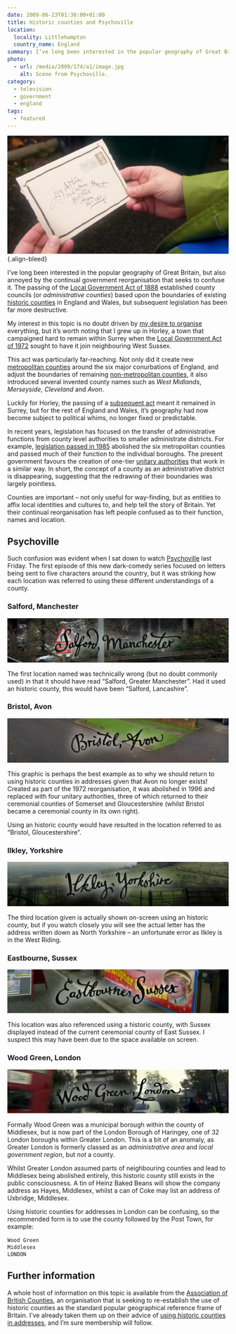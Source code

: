 ```yaml
---
date: 2009-06-23T01:30:00+01:00
title: Historic counties and Psychoville
location:
  locality: Littlehampton
  country_name: England
summary: I’ve long been interested in the popular geography of Great Britain, but also annoyed by the continual government reorganisation that seeks to confuse it.
photo:
  - url: /media/2009/174/a1/image.jpg
    alt: Scene from Psychoville.
category:
  - television
  - government
  - england
tags:
  - featured
---
```


![Scene from Psychoville, showing an addressed envelope.](/media/2009/174/a1/image.jpg "Scene from Psychoville.")
{.align-bleed}

I’ve long been interested in the popular geography of Great Britain, but also annoyed by the continual government reorganisation that seeks to confuse it. The passing of the [Local Government Act of 1888][1] established county councils (or _administrative counties_) based upon the boundaries of existing [historic counties][2] in England and Wales, but subsequent legislation has been far more destructive.

My interest in this topic is no doubt driven by [my desire to organise][3] everything, but it’s worth noting that I grew up in Horley, a town that campaigned hard to remain within Surrey when the [Local Government Act of 1972][4] sought to have it join neighbouring West Sussex.

This act was particularly far-reaching. Not only did it create new [metropolitan counties][5] around the six major conurbations of England, and adjust the boundaries of remaining [non-metropolitan counties][6], it also introduced several invented county names such as _West Midlands_, _Merseyside_, _Cleveland_ and _Avon_.

Luckily for Horley, the passing of a [subsequent act][7] meant it remained in Surrey, but for the rest of England and Wales, it’s geography had now become subject to political whims, no longer fixed or predictable.

In recent years, legislation has focused on the transfer of administrative functions from county level authorities to smaller administrate districts. For example, [legislation passed in 1985][8] abolished the six metropolitan counties and passed much of their function to the individual boroughs. The present government favours the creation of one-tier [unitary authorities][9] that work in a similar way. In short, the concept of a county as an administrative district is disappearing, suggesting that the redrawing of their boundaries was largely pointless.

Counties are important – not only useful for way-finding, but as entities to affix local identities and cultures to, and help tell the story of Britain. Yet their continual reorganisation has left people confused as to their function, names and location.

## Psychoville

Such confusion was evident when I sat down to watch [Psychoville][10] last Friday. The first episode of this new dark-comedy series focused on letters being sent to five characters around the country, but it was striking how each location was referred to using these different understandings of a county.

### Salford, Manchester

![Psychoville onscreen title for Salford, Manchester](/media/2009/174/a1/salford.jpg)

The first location named was technically wrong (but no doubt commonly used) in that it should have read “Salford, Greater Manchester”. Had it used an historic county, this would have been “Salford, Lancashire”.

### Bristol, Avon

![Psychoville onscreen title for Bristol, Avon](/media/2009/174/a1/bristol.jpg)

This graphic is perhaps the best example as to why we should return to using historic counties in addresses given that Avon no longer exists! Created as part of the 1972 reorganisation, it was abolished in 1996 and replaced with four unitary authorities, three of which returned to their ceremonial counties of Somerset and Gloucestershire (whilst Bristol became a ceremonial county in its own right).

Using an historic county would have resulted in the location referred to as “Bristol, Gloucestershire”.

### Ilkley, Yorkshire

![Psychoville onscreen title for Ilkley, Yorkshire](/media/2009/174/a1/ilkley.jpg)

The third location given is actually shown on-screen using an historic county, but if you watch closely you will see the actual letter has the address written down as North Yorkshire – an unfortunate error as Ilkley is in the West Riding.

### Eastbourne, Sussex

![Psychoville onscreen title for Eastbourne, Sussex](/media/2009/174/a1/eastbourne.jpg)

This location was also referenced using a historic county, with Sussex displayed instead of the current ceremonial county of East Sussex. I suspect this may have been due to the space available on screen.

### Wood Green, London

![Psychoville onscreen title for Wood Green, London](/media/2009/174/a1/wood_green.jpg)

Formally Wood Green was a municipal borough within the county of Middlesex, but is now part of the London Borough of Haringey, one of 32 London boroughs within Greater London. This is a bit of an anomaly, as Greater London is formerly classed as an _administrative area_ and _local government region_, but _not_ a county.

Whilst Greater London assumed parts of neighbouring counties and lead to Middlesex being abolished entirely, this historic county still exists in the public consciousness. A tin of Heinz Baked Beans will show the company address as Hayes, Middlesex, whilst a can of Coke may list an address of Uxbridge, Middlesex.

Using historic counties for addresses in London can be confusing, so the recommended form is to use the county followed by the Post Town, for example:

    Wood Green
    Middlesex
    LONDON

## Further information

A whole host of information on this topic is available from the [Association of British Counties][11], an organisation that is seeking to re-establish the use of historic counties as the standard popular geographical reference frame of Britain. I’ve already taken them up on their advice of [using historic counties in addresses][12], and I’m sure membership will follow.

[1]: https://en.wikipedia.org/wiki/Local_Government_Act_1888
[2]: https://en.wikipedia.org/wiki/Historic_counties_of_England
[3]: /2009/034/a1/driven_to_design/
[4]: https://en.wikipedia.org/wiki/Local_Government_Act_1972
[5]: https://en.wikipedia.org/wiki/Metropolitan_county
[6]: https://en.wikipedia.org/wiki/Non-metropolitan_county
[7]: https://en.wikipedia.org/wiki/Charlwood_and_Horley_Act_1974
[8]: https://en.wikipedia.org/wiki/Local_Government_Act_1985
[9]: https://en.wikipedia.org/wiki/Unitary_authority#United_Kingdom
[10]: https://www.bbc.co.uk/psychoville/
[11]: https://abcounties.com
[12]: http://www.abcounties.co.uk/bpa/
